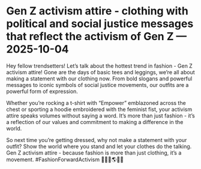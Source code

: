 # Gen Z activism attire - clothing with political and social justice messages that reflect the activism of Gen Z — 2025-10-04

Hey fellow trendsetters! Let’s talk about the hottest trend in fashion - Gen Z activism attire! Gone are the days of basic tees and leggings, we’re all about making a statement with our clothing now. From bold slogans and powerful messages to iconic symbols of social justice movements, our outfits are a powerful form of expression.

Whether you’re rocking a t-shirt with “Empower” emblazoned across the chest or sporting a hoodie embroidered with the feminist fist, your activism attire speaks volumes without saying a word. It’s more than just fashion - it’s a reflection of our values and commitment to making a difference in the world.

So next time you’re getting dressed, why not make a statement with your outfit? Show the world where you stand and let your clothes do the talking. Gen Z activism attire - because fashion is more than just clothing, it’s a movement. #FashionForwardActivism ✊🏼👠🌎👚🔥